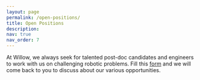 ```yaml
---
layout: page
permalink: /open-positions/
title: Open Positions
description: 
nav: true
nav_order: 7
---
```


At Willow, we always seek for talented post-doc candidates and engineers to work with us on challenging robotic problems. Fill this [form](https://docs.google.com/forms/d/e/1FAIpQLSc3mSRPRRGh-ELV3h13bdGOhz9Oi-nCD5yVoK9H59H4cXJWsA/viewform) and we will come back to you to discuss about our various opportunities.
